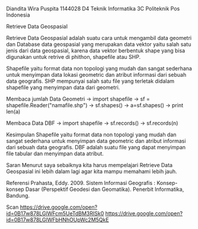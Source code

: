 Diandita Wira Puspita
1144028
D4 Teknik Informatika 3C
Politeknik Pos Indonesia

Retrieve Data Geospasial

Retrieve Data Geospasial adalah suatu cara untuk mengambil data geometri dan Database data geospasial yang merupakan data vektor yaitu salah satu jenis dari data geospasial, karena data vektor berbentuk shape yang bisa digunakan untuk retrive di phithon, shapefile atau SHP.

Shapefile yaitu format data non topologi yang mudah dan sangat sederhana untuk menyimpan data lokasi geometric dan atribut informasi dari sebuah data geografis. SHP mempunyai salah satu file yang terletak didalam shapefile yang menyimpan data dari geometri.

Membaca jumlah Data Geometri
-> import shapefile
-> sf = shapefile.Reader("namafile.shp")
-> sf.shapes()
-> a=sf.shapes()
-> print len(a)

Membaca Data DBF
-> import shapefile
-> sf.records()
-> sf.records(n)


Kesimpulan
            Shapefile yaitu format data non topologi yang mudah dan sangat sederhana untuk menyimpan data geometric dan atribut informasi dari sebuah data geografis. DBF adalah suatu file yang dapat menyimpan file tabular dan menyimpan data atribut.

Saran
            Menurut saya sebaiknya kita harus mempelajari Retrieve Data Geospasial ini lebih dalam lagi agar kita mampu memahami lebih jauh.

Referensi
Prahasta, Eddy. 2009. Sistem Informasi Geografis : Konsep-konsep Dasar (Perspektif Geodesi dan Geomatika). Penerbit Informatika, Bandung.

Scan
https://drive.google.com/open?id=0B17w878LGlWFcm5UeTdBM3RISk0 
https://drive.google.com/open?id=0B17w878LGlWFbHNhOUpWc2M5QkE 

